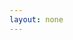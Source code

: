 ```yaml
---
layout: none
---
```


<RedoclyAPIBlock src="/firefly-services/docs/photoshop_documentOperations.json" width="600px" disableSidebar hideTryItPanel />
